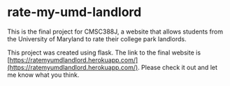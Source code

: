 # rate-my-umd-landlord
This is the final project for CMSC388J, a website that allows students from the University of Maryland to rate their college park landlords.

This project was created using flask. The link to the final website is [https://ratemyumdlandlord.herokuapp.com/](https://ratemyumdlandlord.herokuapp.com/). 
Please check it out and let me know what you think.
